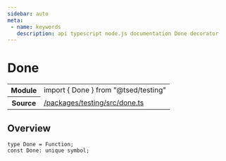 ```yaml
---
sidebar: auto
meta:
 - name: keywords
   description: api typescript node.js documentation Done decorator
---
```

# Done <Badge text="Decorator" type="decorator"/>
<!-- Summary -->
<section class="symbol-info"><table class="is-full-width"><tbody><tr><th>Module</th><td><div class="lang-typescript"><span class="token keyword">import</span> { Done }&nbsp;<span class="token keyword">from</span>&nbsp;<span class="token string">"@tsed/testing"</span></div></td></tr><tr><th>Source</th><td><a href="https://github.com/Romakita/ts-express-decorators/blob/v4.31.4/packages/testing/src/done.ts#L0-L0">/packages/testing/src/done.ts</a></td></tr></tbody></table></section>

<!-- Overview -->
## Overview


<pre><code class="typescript-lang ">type Done<span class="token punctuation"> = </span>Function<span class="token punctuation">;</span>
<span class="token keyword">const</span> Done<span class="token punctuation">:</span> unique symbol<span class="token punctuation">;</span></code></pre>